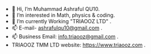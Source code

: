 - 👋 Hi, I’m Muhammad Ashraful QU10.
- 👀 I’m interested in Math, physics & coding.
- 🌱 I’m currently Working "TRIAOOZ LTD" .
- 📫 E-mail- ashrafulqu10@gmail.com .
- 📫 Business Email: info.triaooz@gmail.com .
- TRIAOOZ TMM LTD website: https://www.triaooz.com .

<!---
ASHRAFUL-QU10/ASHRAFUL-QU10 is a ✨ special ✨ repository because its `README.md` (this file) appears on your GitHub profile.
You can click the Preview link to take a look at your changes.
--->
